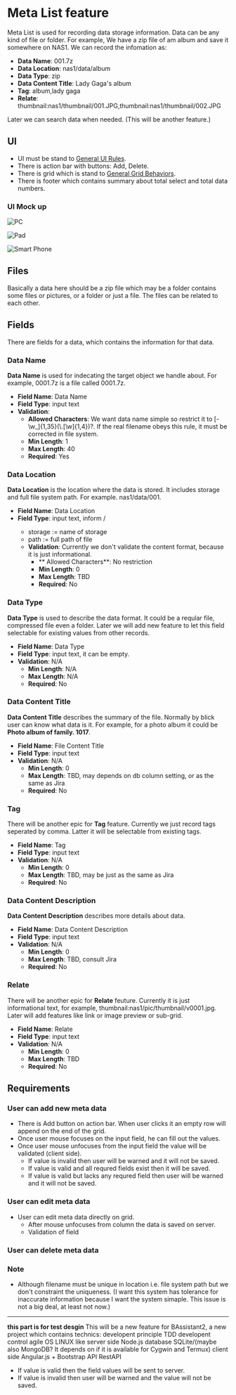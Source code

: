 # Meta List feature
Meta List is used for recording data storage information. Data can be any kind of file or folder. For example, We have a zip file of am album and save it somewhere on NAS1. We can record the infomation as:
* **Data Name**: 001.7z
* **Data Location**: nas1/data/album
* **Data Type**: zip
* **Data Content Title**: Lady Gaga's album
* **Tag**: album,lady gaga
* **Relate**: thumbnail:nas1/thumbnail/001.JPG,thumbnail:nas1/thumbnail/002.JPG

Later we can search data when needed. (This will be another feature.)

## UI
* UI must be stand to [General UI Rules]().
* There is action bar with buttons: Add, Delete.
* There is grid which is stand to [General Grid Behaviors]().
* There is footer which contains summary about total select and total data numbers. 

### UI Mock up
![PC]()

![Pad]()

![Smart Phone](/agile/epic-02-Meta_List_feature/images/ui-smart_phone.PNG)

## Files
Basically a data here should be a zip file which may be a folder contains some files or pictures, or a folder or just a file. The files can be related to each other.

## Fields
There are fields for a data, which contains the information for that data.

### Data Name
**Data Name** is used for indecating the target object we handle about. For example, 0001.7z is a file called 0001.7z.
* **Field Name**: Data Name
* **Field Type**: input text	
* **Validation**:
  * **Allowed Characters**: We want data name simple so restrict it to [-\w\_]{1,35}(\\.[\w]{1,4})?. If the real filename obeys this rule, it must be corrected in file system.
  * **Min Length**: 1
  * **Max Length**: 40
  * **Required**: Yes

### Data Location
**Data Location** is the location where the data is stored. It includes storage and full file system path. For example. nas1/data/001.
* **Field Name**: Data Location
* **Field Type**: input text, inform <storage>/<path>
  * storage := name of storage
  * path := full path of file
  * **Validation**: Currently we don't validate the content format, because it is just informational.
    * ** Allowed Characters**: No restriction
    * **Min Length**: 0
    * **Max Length**: TBD
    * **Required**: No

### Data Type
**Data Type** is used to describe the data format. It could be a reqular file, compressed file even a folder. Later we will add new feature to let this field selectable for existing values from other records.
* **Field Name**: Data Type
* **Field Type**: input text, it can be empty.
* **Validation**: N/A
  * **Min Length**: N/A
  * **Max Length**: N/A
  * **Required**: No

### Data Content Title
**Data Content Title** describes the summary of the file. Normally by blick user can know what data is it. For example, for a photo album it could be **Photo album of family. 1017**.
* **Field Name**: File Content Title	
* **Field Type**: input text
* **Validation**: N/A
  * **Min Length**: 0
  * **Max Length**: TBD, may depends on db column setting, or as the same as Jira
  * **Required**: No
	
### Tag
There will be another epic for **Tag** feature. Currently we just record tags seperated by comma. Latter it will be selectable from existing tags.
* **Field Name**: Tag
* **Field Type**: input text
* **Validation**: N/A
  * **Min Length**: 0
  * **Max Length**: TBD, may be just as the same as Jira
  * **Required**: No

### Data Content Description
**Data Content Description** describes more details about data.
* **Field Name**: Data Content Description
* **Field Type**: input text
* **Validation**: N/A
  * **Min Length**: 0
  * **Max Length**: TBD, consult Jira
  * **Required**: No

### Relate
There will be another epic for **Relate** feuture. Currently it is just informational text, for example, thumbnail:nas1/pic/thumbnail/v0001.jpg. Later will add features like link or image preview or sub-grid.
* **Field Name**: Relate
* **Field Type**: input text
* **Validation**: N/A
  * **Min Length**: 0
  * **Max Length**: TBD
  * **Required**: No

## Requirements
### User can add new meta data
* There is Add button on action bar. When user clicks it an empty row will append on the end of the grid.
* Once user mouse focuses on the input field, he can fill out the values.
* Once user mouse unfocuses from the input field the value will be validated (client side).
  * If value is invalid then user will be warned and it will not be saved.
  * If value is valid and all requred fields exist then it will be saved.
  * If value is valid but lacks any requred field then user will be warned and it will not be saved.

### User can edit meta data
* User can edit meta data directly on grid.
    * After mouse unfocuses from column the data is saved on server.
    * Validation of field
	

### User can delete meta data





### Note
* Although filename must be unique in location i.e. file system path but we don't constraint the uniqueness. (I want this system has tolerance for inaccurate information because I want the system simaple. This issue is not a big deal, at least not now.)


---------------------------------------
**this part is for test desgin**
This will be a new feature for BAssistant2, a new project which contains technics:
 developent principle		TDD
 developent control		agile
 OS				LINUX like
 server side			Node.js
 database			SQLite/(maybe also MongoDB? It depends on if it is available for Cygwin and Termux)
 client side			Angular.js + Bootstrap
 API				RestAPI

  * If value is valid then the field values will be sent to server.
  * If value is invalid then user will be warned and the value will not be saved.



